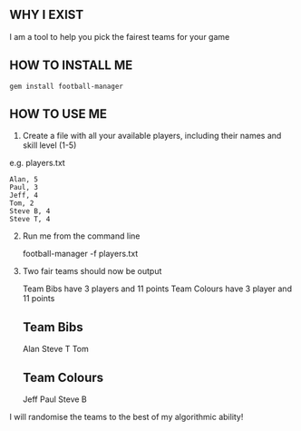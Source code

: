 ## WHY I EXIST

I am a tool to help you pick the fairest teams for your game

## HOW TO INSTALL ME

    gem install football-manager
    
## HOW TO USE ME

1) Create a file with all your available players, including their names and skill level (1-5)

e.g. players.txt

    Alan, 5
    Paul, 3
    Jeff, 4
    Tom, 2
    Steve B, 4
    Steve T, 4

2) Run me from the command line

    football-manager -f players.txt
    
3) Two fair teams should now be output

    Team Bibs have 3 players and 11 points
    Team Colours have 3 player and 11 points

    Team Bibs
    --------
    Alan
    Steve T
    Tom

    Team Colours
    --------
    Jeff
    Paul
    Steve B

I will randomise the teams to the best of my algorithmic ability!
